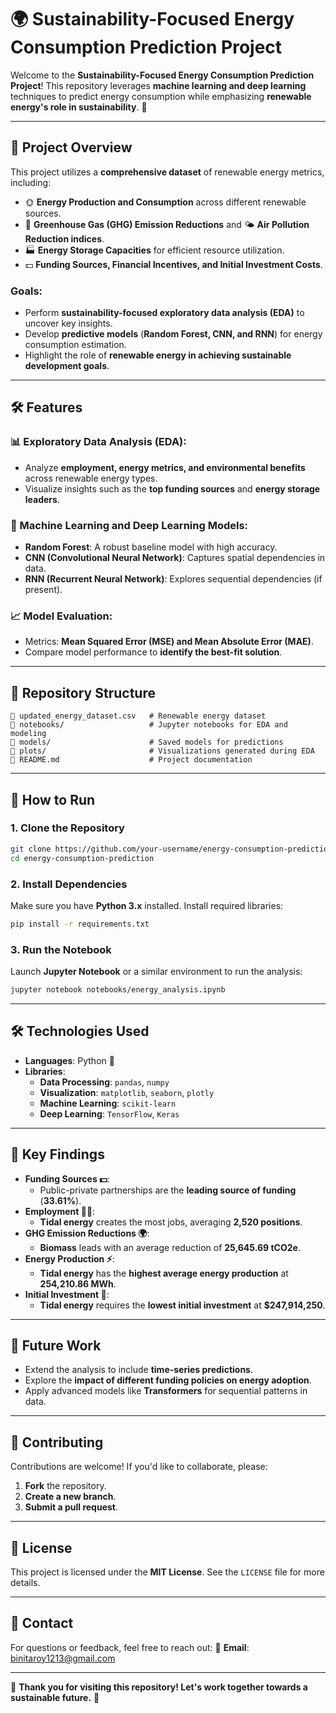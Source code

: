# 🌍 Sustainability-Focused Energy Consumption Prediction Project

Welcome to the **Sustainability-Focused Energy Consumption Prediction Project**! This repository leverages **machine learning and deep learning** techniques to predict energy consumption while emphasizing **renewable energy's role in sustainability**. 🚀

---

## 📝 Project Overview

This project utilizes a **comprehensive dataset** of renewable energy metrics, including:

- 🌞 **Energy Production and Consumption** across different renewable sources.
- 🌱 **Greenhouse Gas (GHG) Emission Reductions** and 🌤️ **Air Pollution Reduction indices**.
- 🏭 **Energy Storage Capacities** for efficient resource utilization.
- 💵 **Funding Sources, Financial Incentives, and Initial Investment Costs**.

### **Goals:**
- Perform **sustainability-focused exploratory data analysis (EDA)** to uncover key insights.
- Develop **predictive models** (**Random Forest, CNN, and RNN**) for energy consumption estimation.
- Highlight the role of **renewable energy in achieving sustainable development goals**.

---

## 🛠️ Features

### **📊 Exploratory Data Analysis (EDA):**
- Analyze **employment, energy metrics, and environmental benefits** across renewable energy types.
- Visualize insights such as the **top funding sources** and **energy storage leaders**.

### **🤖 Machine Learning and Deep Learning Models:**
- **Random Forest**: A robust baseline model with high accuracy.
- **CNN (Convolutional Neural Network)**: Captures spatial dependencies in data.
- **RNN (Recurrent Neural Network)**: Explores sequential dependencies (if present).

### **📈 Model Evaluation:**
- Metrics: **Mean Squared Error (MSE) and  Mean Absolute Error (MAE)**.
- Compare model performance to **identify the best-fit solution**.

---

## 📂 Repository Structure

```
📁 updated_energy_dataset.csv   # Renewable energy dataset
📁 notebooks/                   # Jupyter notebooks for EDA and modeling
📁 models/                      # Saved models for predictions
📁 plots/                       # Visualizations generated during EDA
📁 README.md                    # Project documentation
```

---

## 🚀 How to Run

### **1. Clone the Repository**
```sh
git clone https://github.com/your-username/energy-consumption-prediction.git
cd energy-consumption-prediction
```

### **2. Install Dependencies**
Make sure you have **Python 3.x** installed. Install required libraries:
```sh
pip install -r requirements.txt
```

### **3. Run the Notebook**
Launch **Jupyter Notebook** or a similar environment to run the analysis:
```sh
jupyter notebook notebooks/energy_analysis.ipynb
```

---

## 🛠️ Technologies Used

- **Languages**: Python 🐍
- **Libraries**:
  - **Data Processing**: `pandas`, `numpy`
  - **Visualization**: `matplotlib`, `seaborn`, `plotly`
  - **Machine Learning**: `scikit-learn`
  - **Deep Learning**: `TensorFlow`, `Keras`

---

## 🌟 Key Findings

- **Funding Sources 💵**:
  - Public-private partnerships are the **leading source of funding** (**33.61%**).
- **Employment 👷‍♂️**:
  - **Tidal energy** creates the most jobs, averaging **2,520 positions**.
- **GHG Emission Reductions 🌍**:
  - **Biomass** leads with an average reduction of **25,645.69 tCO2e**.
- **Energy Production ⚡**:
  - **Tidal energy** has the **highest average energy production** at **254,210.86 MWh**.
- **Initial Investment 💸**:
  - **Tidal energy** requires the **lowest initial investment** at **$247,914,250**.

---

## 📌 Future Work

- Extend the analysis to include **time-series predictions**.
- Explore the **impact of different funding policies on energy adoption**.
- Apply advanced models like **Transformers** for sequential patterns in data.

---

## 🤝 Contributing

Contributions are welcome! If you'd like to collaborate, please:

1. **Fork** the repository.
2. **Create a new branch**.
3. **Submit a pull request**.

---

## 📄 License

This project is licensed under the **MIT License**. See the `LICENSE` file for more details.

---

## 📧 Contact

For questions or feedback, feel free to reach out:
📩 **Email**: binitaroy1213@gmail.com

---

🌟 **Thank you for visiting this repository! Let's work together towards a sustainable future.** 💚
